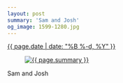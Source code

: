 ```yaml
---
layout: post
summary: 'Sam and Josh'
og_image: 1599-1280.jpg
---
```


<p>
 <time>
  <a href="/1599">
   {{ page.date | date: "%B %-d, %Y" }}
  </a>
 </time>
 <a href="/1599">
  <figure data-taken="2/25/2022">
   <img alt="{{ page.summary }}" sizes="(min-width: 700px) 50vw, calc(100vw - 2rem)" src="{{ site.assets_url }}/1599-640.jpg" srcset="{{ site.assets_url }}/1599-320.jpg 320w, {{ site.assets_url }}/1599-640.jpg 640w, {{ site.assets_url }}/1599-960.jpg 960w, {{ site.assets_url }}/1599-1280.jpg 1280w"/>
  </figure>
 </a>
 <span>
  Sam and Josh
 </span>
</p>
